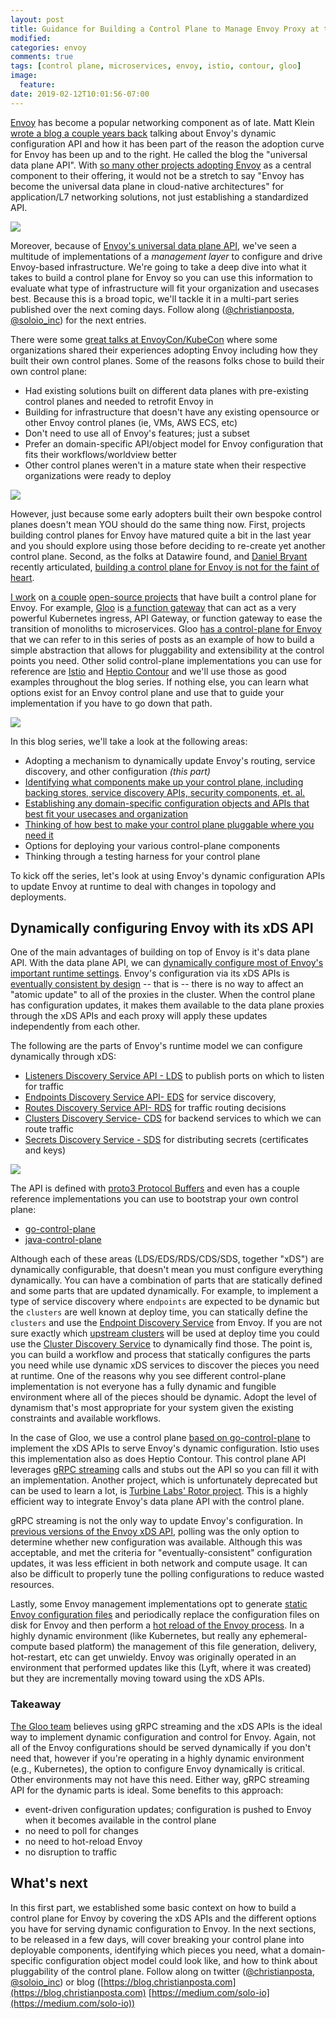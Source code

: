 ```yaml
---
layout: post
title: Guidance for Building a Control Plane to Manage Envoy Proxy at the edge, as a gateway, or in a mesh
modified:
categories: envoy
comments: true
tags: [control plane, microservices, envoy, istio, contour, gloo]
image:
  feature:
date: 2019-02-12T10:01:56-07:00
---
```


[Envoy](https://www.envoyproxy.io) has become a popular networking component as of late. Matt Klein [wrote a blog a couple years back](https://blog.envoyproxy.io/the-universal-data-plane-api-d15cec7a) talking about Envoy's dynamic configuration API and how it has been part of the reason the adoption curve for Envoy has been up and to the right. He called the blog the "universal data plane API". With [so many other projects adopting Envoy](https://www.envoyproxy.io/community) as a central component to their offering, it would not be a stretch to say "Envoy has become the universal data plane in cloud-native architectures" for application/L7 networking solutions, not just establishing a standardized API.

![](/images/control-plane/envoy.png)

Moreover, because of [Envoy's universal data plane API](https://blog.envoyproxy.io/the-universal-data-plane-api-d15cec7a), we've seen a multitude of implementations of a _management layer_ to configure and drive Envoy-based infrastructure.  We're going to take a deep dive into what it takes to build a control plane for Envoy so you can use this information to evaluate what type of infrastructure will fit your organization and usecases best. Because this is a broad topic, we'll tackle it in a multi-part series published over the next coming days. Follow along ([@christianposta](https://twitter.com/christianposta), [@soloio_inc](https://twitter.com/soloio_inc)) for the next entries.

There were some [great talks at EnvoyCon/KubeCon](https://blog.envoyproxy.io/envoycon-recap-579d53576511) where some organizations shared their experiences adopting Envoy including how they built their own control planes. Some of the reasons folks chose to build their own control plane:

* Had existing solutions built on different data planes with pre-existing control planes and needed to retrofit Envoy in
* Building for infrastructure that doesn't have any existing opensource or other Envoy control planes (ie, VMs, AWS ECS, etc)
* Don't need to use all of Envoy's features; just a subset
* Prefer an domain-specific API/object model for Envoy configuration that fits their workflows/worldview better
* Other control planes weren't in a mature state when their respective organizations were ready to deploy

![](/images/control-plane/control-plane-data-plane.png)

However, just because some early adopters built their own bespoke control planes doesn't mean YOU should do the same thing now. First, projects building control planes for Envoy have matured quite a bit in the last year and you should explore using those before deciding to re-create yet another control plane. Second, as the folks at Datawire found, and [Daniel Bryant](https://twitter.com/danielbryantuk) recently articulated, [building a control plane for Envoy is not for the faint of heart](https://www.infoq.com/articles/ambassador-api-gateway-kubernetes).

[I work](https://www.solo.io) on [a couple](https://github.com/istio/istio) [open-source projects](https://github.com/solo-io/gloo) that have built a control plane for Envoy. For example, [Gloo](https://gloo.solo.io) is [a function gateway](https://medium.com/solo-io/announcing-gloo-the-function-gateway-3f0860ef6600) that can act as a very powerful Kubernetes ingress, API Gateway, or function gateway to ease the transition of monoliths to microservices. Gloo [has a control-plane for Envoy](https://gloo.solo.io/introduction/architecture/) that we can refer to in this series of posts as an example of how to build a simple abstraction that allows for pluggability and extensibility at the control points you need. Other solid control-plane implementations you can use for reference are [Istio](https://istio.io) and [Heptio Contour](https://github.com/heptio/contour) and we'll use those as good examples throughout the blog series. If nothing else, you can learn what options exist for an Envoy control plane and use that to guide your implementation if you have to go down that path. 

![](/images/control-plane/envoyprojects.png)

In this blog series, we'll take a look at the following areas:

* Adopting a mechanism to dynamically update Envoy's routing, service discovery, and other configuration _(this part)_
* [Identifying what components make up your control plane, including backing stores, service discovery APIs, security components, et. al.](https://blog.christianposta.com/envoy/guidance-for-building-a-control-plane-for-envoy-identify-components/)
* [Establishing any domain-specific configuration objects and APIs that best fit your usecases and organization](https://blog.christianposta.com/envoy/guidance-for-building-a-control-plane-for-envoy-domain-specific-configuration-api/)
* [Thinking of how best to make your control plane pluggable where you need it](https://blog.christianposta.com/guidance-for-building-a-control-plane-for-envoy-build-for-pluggability/)
* Options for deploying your various control-plane components
* Thinking through a testing harness for your control plane

To kick off the series, let's look at using Envoy's dynamic configuration APIs to update Envoy at runtime to deal with changes in topology and deployments.

## Dynamically configuring Envoy with its xDS API

One of the main advantages of building on top of Envoy is it's data plane API. With the data plane API, we can [dynamically configure most of Envoy's important runtime settings](https://www.envoyproxy.io/docs/envoy/v1.9.0/intro/arch_overview/dynamic_configuration). Envoy's configuration via its xDS APIs is [eventually consistent by design](https://blog.envoyproxy.io/embracing-eventual-consistency-in-soa-networking-32a5ee5d443d) -- that is -- there is no way to affect an "atomic update" to all of the proxies in the cluster. When the control plane has configuration updates, it makes them available to the data plane proxies through the xDS APIs and each proxy will apply these updates independently from each other. 

The following are the parts of Envoy's runtime model we can configure dynamically through xDS:

* [Listeners Discovery Service API - LDS](https://www.envoyproxy.io/docs/envoy/v1.9.0/configuration/listeners/lds#config-listeners-lds) to publish ports on which to listen for traffic
* [Endpoints Discovery Service API- EDS](https://www.envoyproxy.io/docs/envoy/v1.9.0/api-v2/api/v2/eds.proto#envoy-api-file-envoy-api-v2-eds-proto) for service discovery, 
* [Routes Discovery Service API- RDS](https://www.envoyproxy.io/docs/envoy/v1.9.0/configuration/http_conn_man/rds#config-http-conn-man-rds) for traffic routing decisions 
* [Clusters Discovery Service- CDS](https://www.envoyproxy.io/docs/envoy/v1.9.0/configuration/cluster_manager/cds#config-cluster-manager-cds) for backend services to which we can route traffic
* [Secrets Discovery Service - SDS](https://www.envoyproxy.io/docs/envoy/v1.9.0/configuration/secret) for distributing secrets (certificates and keys)

![](/images/control-plane/xds-control-plane.png)

The API is defined with [proto3 Protocol Buffers](https://www.envoyproxy.io/docs/envoy/v1.9.0/configuration/overview/v2_overview#config-overview-v2) and even has a couple reference implementations you can use to bootstrap your own control plane:

* [go-control-plane](https://github.com/envoyproxy/go-control-plane)
* [java-control-plane](https://github.com/envoyproxy/java-control-plane)

Although each of these areas (LDS/EDS/RDS/CDS/SDS, together "xDS") are dynamically configurable, that doesn't mean you must configure everything dynamically. You can have a combination of parts that are statically defined and some parts that are updated dynamically. For example, to implement a type of service discovery where `endpoints` are expected to be dynamic but the `clusters` are well known at deploy time, you can statically define the `clusters` and use the [Endpoint Discovery Service](https://www.envoyproxy.io/docs/envoy/v1.9.0/api-v2/api/v2/eds.proto#envoy-api-file-envoy-api-v2-eds-proto) from Envoy. If you are not sure exactly which [upstream clusters](https://www.envoyproxy.io/docs/envoy/v1.9.0/intro/arch_overview/terminology) will be used at deploy time you could use the [Cluster Discovery Service](https://www.envoyproxy.io/docs/envoy/v1.9.0/configuration/cluster_manager/cds#config-cluster-manager-cds) to dynamically find those. The point is, you can build a workflow and process that statically configures the parts you need while use dynamic xDS services to discover the pieces you need at runtime. One of the reasons why you see different control-plane implementation is not everyone has a fully dynamic and fungible environment where all of the pieces should be dynamic. Adopt the level of dynamism that's most appropriate for your system given the existing constraints and available workflows. 

In the case of Gloo, we use a control plane [based on go-control-plane](https://github.com/solo-io/gloo/blob/ac3bddf202423b297fb909eb6eff498745a8c015/projects/gloo/pkg/xds/envoy.go#L76) to implement the xDS APIs to serve Envoy's dynamic configuration. Istio uses this implementation also as does Heptio Contour. This control plane API leverages [gRPC streaming](https://grpc.io/docs/guides/concepts.html#server-streaming-rpc) calls and stubs out the API so you can fill it with an implementation. Another project, which is unfortunately deprecated but can be used to learn a lot, is [Turbine Labs' Rotor project](https://github.com/turbinelabs/rotor).  This is a highly efficient way to integrate Envoy's data plane API with the control plane. 

gRPC streaming is not the only way to update Envoy's configuration. In [previous versions of the Envoy xDS API](https://www.envoyproxy.io/docs/envoy/v1.5.0/api-v1/api), polling was the only option to determine whether new configuration was available. Although this was acceptable, and met the criteria for "eventually-consistent" configuration updates, it was less efficient in both network and compute usage. It can also be difficult to properly tune the polling configurations to reduce wasted resources. 

Lastly, some Envoy management implementations opt to generate [static Envoy configuration files](https://www.envoyproxy.io/docs/envoy/latest/configuration/overview/v2_overview#static) and periodically replace the configuration files on disk for Envoy and then perform a [hot reload of the Envoy process](https://blog.envoyproxy.io/envoy-hot-restart-1d16b14555b5). In a highly dynamic environment (like Kubernetes, but really any ephemeral-compute based platform) the management of this file generation, delivery, hot-restart, etc can get unwieldy. Envoy was originally operated in an environment that performed updates like this (Lyft, where it was created) but they are incrementally moving toward using the xDS APIs.

### Takeaway
[The Gloo team](https://github.com/solo-io/gloo/graphs/contributors) believes using gRPC streaming and the xDS APIs is the ideal way to implement dynamic configuration and control for Envoy. Again, not all of the Envoy configurations should be served dynamically if you don't need that, however if you're operating in a highly dynamic environment (e.g., Kubernetes), the option to configure Envoy dynamically is critical. Other environments may not have this need. Either way, gRPC streaming API for the dynamic parts is ideal.  Some benefits to this approach:

* event-driven configuration updates; configuration is pushed to Envoy when it becomes available in the control plane
* no need to poll for changes
* no need to hot-reload Envoy
* no disruption to traffic



## What's next

In this first part, we established some basic context on how to build a control plane for Envoy by covering the xDS APIs and the different options you have for serving dynamic configuration to Envoy. In the next sections, to be released in a few days, will cover breaking your control plane into deployable components, identifying which pieces you need, what a domain-specific configuration object model could look like, and how to think about pluggability of the control plane. Follow along on twitter ([@christianposta](https://twitter.com/christianposta), [@soloio_inc](https://twitter.com/soloio_inc)) or blog ([https://blog.christianposta.com](https://blog.christianposta.com) [https://medium.com/solo-io](https://medium.com/solo-io))
